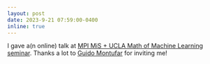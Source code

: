 ```yaml
---
layout: post
date: 2023-9-21 07:59:00-0400
inline: true
---
```


I gave a(n online) talk at [MPI MiS + UCLA Math of Machine Learning seminar](https://www.mis.mpg.de/montufar/seminars/math-ml-seminar.html).  Thanks a lot to [Guido Montufar](https://www.math.ucla.edu/~montufar/) for inviting me!
